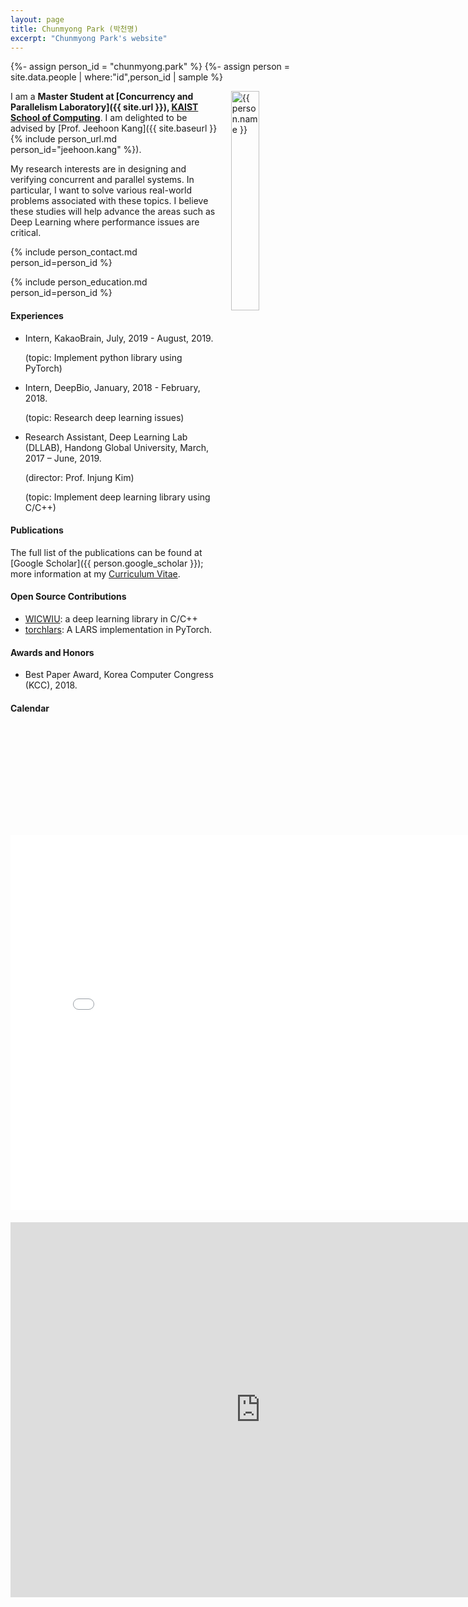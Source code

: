 ```yaml
---
layout: page
title: Chunmyong Park (박천명)
excerpt: "Chunmyong Park's website"
---
```


{%- assign person_id = "chunmyong.park" %}
{%- assign person = site.data.people | where:"id",person_id | sample %}

<img align="right" style="width: 30%; padding-left: 3%;" src="{{ site.baseurl}}/assets/chunmyong.park.jpeg" alt="{{ person.name }}">

I am a **Master Student at [Concurrency and Parallelism Laboratory]({{ site.url }}), [KAIST School of Computing](https://cs.kaist.ac.kr)**. I am delighted to be advised by [Prof. Jeehoon Kang]({{ site.baseurl }}{% include person_url.md person_id="jeehoon.kang" %}).

My research interests are in designing and verifying concurrent and parallel systems. In particular, I want to solve various real-world problems associated with these topics. I believe these studies will help advance the areas such as Deep Learning where performance issues are critical.


{% include person_contact.md person_id=person_id %}


{% include person_education.md person_id=person_id %}


#### Experiences

- Intern, KakaoBrain, July, 2019 - August, 2019.

  (topic: Implement python library using PyTorch)

- Intern, DeepBio, January, 2018 - February, 2018.

  (topic: Research deep learning issues)

- Research Assistant, Deep Learning Lab (DLLAB), Handong Global University, March, 2017 – June, 2019.

  (director: Prof. Injung Kim)

  (topic: Implement deep learning library using C/C++)


#### Publications

The full list of the publications can be found at [Google Scholar]({{ person.google_scholar }}); more information at my [Curriculum Vitae](https://cmpark0126.github.io/assets/docs/PARKCHUNMYONG_cv.pdf).


#### Open Source Contributions

- [WICWIU](https://github.com/WICWIU/WICWIU): a deep learning library in C/C++
- [torchlars](https://github.com/kakaobrain/torchlars): A LARS implementation in PyTorch.


#### Awards and Honors

- Best Paper Award, Korea Computer Congress (KCC), 2018.


#### Calendar

<div class="responsive-iframe-container big-container">
    <iframe src="<iframe src="https://calendar.google.com/calendar/embed?height=600&amp;wkst=1&amp;bgcolor=%23ffffff&amp;ctz=Asia%2FSeoul&amp;src=Y2h1bm15b25nLnBhcmtAY3Aua2Fpc3QuYWMua3I&amp;src=a28uc291dGhfa29yZWEjaG9saWRheUBncm91cC52LmNhbGVuZGFyLmdvb2dsZS5jb20&amp;color=%239E69AF&amp;color=%230B8043&amp;showTz=1&amp;showCalendars=0&amp;showTabs=0&amp;mode=WEEK&amp;showDate=0&amp;showTitle=0&amp;showPrint=0" style="border-width:0; margin-top:15pt;" width="800" height="600" frameborder="0" scrolling="no"></iframe>
</div>
<div class="responsive-iframe-container small-container" style="height: 1000;">
    <iframe src="https://calendar.google.com/calendar/embed?height=600&amp;wkst=1&amp;bgcolor=%23ffffff&amp;ctz=Asia%2FSeoul&amp;src=Y2h1bm15b25nLnBhcmtAY3Aua2Fpc3QuYWMua3I&amp;src=a28uc291dGhfa29yZWEjaG9saWRheUBncm91cC52LmNhbGVuZGFyLmdvb2dsZS5jb20&amp;color=%239E69AF&amp;color=%230B8043&amp;showTz=1&amp;showCalendars=0&amp;showTabs=0&amp;mode=WEEK&amp;showDate=0&amp;showTitle=0&amp;showPrint=0" style="border-width:0; margin-top:15pt;" width="800" height="600" frameborder="0" scrolling="no"></iframe>
</div>
